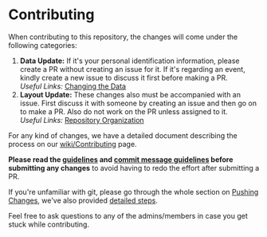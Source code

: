 # Contributing

When contributing to this repository, the changes will come under the following categories:

1. **Data Update:**
   If it's your personal identification information, please create a PR without creating an
   issue for it.
   If it's regarding an event, kindly create a new issue to discuss it first before making a
   PR.  
   _Useful Links:_ [Changing the Data](https://github.com/IIIT-Delhi/byld-website/wiki/Contributing#changing-the-data)
2. **Layout Update:**
   These changes also must be accompanied with an issue. First discuss it with someone by
   creating an issue and then go on to make a PR. Also do not work on the PR unless assigned
   to it.  
   _Useful Links:_ [Repository Organization](https://github.com/IIIT-Delhi/byld-website/wiki/Contributing#repository-organisation)

For any kind of changes, we have a detailed document describing the process on our [wiki/Contributing](https://github.com/IIIT-Delhi/byld-website/wiki/Contributing) page. 

**Please read the [guidelines](https://github.com/IIIT-Delhi/byld-website/wiki/Contributing#guidelines) and [commit message guidelines](https://github.com/IIIT-Delhi/byld-website/wiki/Contributing#commit-message-guidelines) before submitting any changes** to avoid having to redo the effort after submitting a PR.

If you're unfamiliar with git, please go through the whole section on [Pushing Changes](https://github.com/IIIT-Delhi/byld-website/wiki/Contributing#pushing-changes), we've also provided [detailed steps](https://github.com/IIIT-Delhi/byld-website/wiki/Contributing#steps-for-pushing-changes).

Feel free to ask questions to any of the admins/members in case you get stuck while 
contributing.
